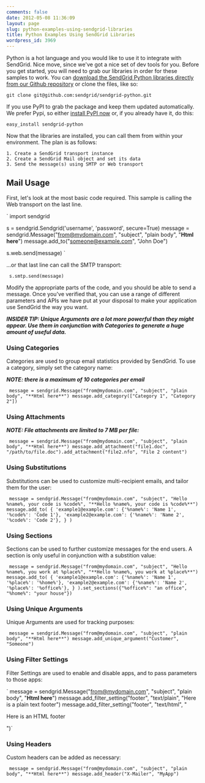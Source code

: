```yaml
---
comments: false
date: 2012-05-08 11:36:09
layout: page
slug: python-examples-using-sendgrid-libraries
title: Python Examples Using SendGrid Libraries
wordpress_id: 3969
---
```


Python is a hot language and you would like to use it to integrate with SendGrid. Nice move, since we've got a nice set of dev tools for you. Before you get started, you will need to grab our libraries in order for these samples to work. You can [download the SendGrid Python libraries directly from our Github repository](https://github.com/sendgrid/sendgrid-python.git) or clone the files, like so:

`git clone git@github.com:sendgrid/sendgrid-python.git`

If you use PyPI to grab the package and keep them updated automatically. We prefer Pypi, so either [install PyPI now](http://pypi.python.org/pypi) or, if you already have it, do this:

`easy_install sendgrid-python`

Now that the libraries are installed, you can call them from within your environment. The plan is as follows:

    1. Create a SendGrid transport instance
    2. Create a SendGrid Mail object and set its data
    3. Send the message(s) using SMTP or Web transport



## Mail Usage


First, let's look at the most basic code required. This sample is calling the Web transport on the last line. 



`
import sendgrid

s = sendgrid.Sendgrid('username', 'password', secure=True)
message = sendgrid.Message("from@mydomain.com", "subject", "plain body", "**Html here**")
message.add_to("someone@example.com", "John Doe")

s.web.send(message)
`





...or that last line can call the SMTP transport:





`
s.smtp.send(message)`



Modify the appropriate parts of the code, and you should be able to send a message. Once you've verified that, you can use a range of different parameters and APIs we have put at your disposal to make your application use SendGrid the way you want.

_**INSIDER TIP: Unique Arguments are a lot more powerful than they might appear. Use them in conjunction with Categories to generate a huge amount of useful data.**_ 



### Using Categories




Categories are used to group email statistics provided by SendGrid. To use a category, simply set the category name:



**_NOTE: there is a maximum of 10 categories per email_**



`
message = sendgrid.Message("from@mydomain.com", "subject", "plain body", "**Html here**")
message.add_category(["Category 1", "Category 2"])`





### Using Attachments





**_NOTE: File attachments are limited to 7 MB per file:_**





`
message = sendgrid.Message("from@mydomain.com", "subject", "plain body", "**Html here**")
message.add_attachment("file1.doc", "/path/to/file.doc").add_attachment("file2.nfo", "File 2 content")`





### Using Substitutions





Substitutions can be used to customize multi-recipient emails, and tailor them for the user:





`
message = sendgrid.Message("from@mydomain.com", "subject", "Hello %name%, your code is %code%", "**Hello %name%, your code is %code%**")
message.add_to(
    {
        'example1@example.com': {'%name%': 'Name 1', '%code%': 'Code 1'},
        'example2@example.com': {'%name%': 'Name 2', '%code%': 'Code 2'},
    }
)`





### Using Sections





Sections can be used to further customize messages for the end users. A section is only useful in conjunction with a substition value:





`
message = sendgrid.Message("from@mydomain.com", "subject", "Hello %name%, you work at %place%",
    "**Hello %name%, you work at %place%**")
message.add_to(
    {
        'example1@example.com': {'%name%': 'Name 1', '%place%': '%home%'},
        'example2@example.com': {'%name%': 'Name 2', '%place%': '%office%'},
    }
).set_sections({"%office%": "an office", "%home%": "your house"})`





### Using Unique Arguments





Unique Arguments are used for tracking purposes:





`
message = sendgrid.Message("from@mydomain.com", "subject", "plain body", "**Html here**")
message.add_unique_argument("Customer", "Someone")`





### Using Filter Settings





Filter Settings are used to enable and disable apps, and to pass parameters to those apps:





`
message = sendgrid.Message("from@mydomain.com", "subject", "plain body", "**Html here**")
message.add_filter_setting("footer", "text/plain", "Here is a plain text footer")
message.add_filter_setting("footer", "text/html", "

Here is an HTML footer

")`





### Using Headers





Custom headers can be added as necessary:





`
message = sendgrid.Message("from@mydomain.com", "subject", "plain body", "**Html here**")
message.add_header("X-Mailer", "MyApp")`



